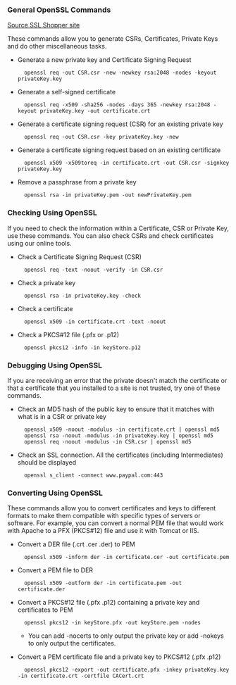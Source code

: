 ### General OpenSSL Commands
[Source SSL Shopper site](https://www.sslshopper.com/article-most-common-openssl-commands.html)

These commands allow you to generate CSRs, Certificates, Private Keys and do other miscellaneous tasks.


- Generate a new private key and Certificate Signing Request
	
		openssl req -out CSR.csr -new -newkey rsa:2048 -nodes -keyout privateKey.key

- Generate a self-signed certificate 

		openssl req -x509 -sha256 -nodes -days 365 -newkey rsa:2048 -keyout privateKey.key -out certificate.crt

- Generate a certificate signing request (CSR) for an existing private key

		openssl req -out CSR.csr -key privateKey.key -new

- Generate a certificate signing request based on an existing certificate
	
		openssl x509 -x509toreq -in certificate.crt -out CSR.csr -signkey privateKey.key

- Remove a passphrase from a private key

		openssl rsa -in privateKey.pem -out newPrivateKey.pem


### Checking Using OpenSSL

If you need to check the information within a Certificate, CSR or Private Key, use these commands. You can also check CSRs and check certificates using our online tools.

- Check a Certificate Signing Request (CSR)

		openssl req -text -noout -verify -in CSR.csr

- Check a private key

		openssl rsa -in privateKey.key -check

- Check a certificate

		openssl x509 -in certificate.crt -text -noout

- Check a PKCS#12 file (.pfx or .p12)

		openssl pkcs12 -info -in keyStore.p12


### Debugging Using OpenSSL

If you are receiving an error that the private doesn't match the certificate or that a certificate that you installed to a site is not trusted, try one of these commands.

- Check an MD5 hash of the public key to ensure that it matches with what is in a CSR or private key

		openssl x509 -noout -modulus -in certificate.crt | openssl md5
		openssl rsa -noout -modulus -in privateKey.key | openssl md5
		openssl req -noout -modulus -in CSR.csr | openssl md5

- Check an SSL connection. All the certificates (including Intermediates) should be displayed

		openssl s_client -connect www.paypal.com:443

### Converting Using OpenSSL

These commands allow you to convert certificates and keys to different formats to make them compatible with specific types of servers or software. For example, you can convert a normal PEM file that would work with Apache to a PFX (PKCS#12) file and use it with Tomcat or IIS.

- Convert a DER file (.crt .cer .der) to PEM

		openssl x509 -inform der -in certificate.cer -out certificate.pem

- Convert a PEM file to DER

		openssl x509 -outform der -in certificate.pem -out certificate.der

- Convert a PKCS#12 file (.pfx .p12) containing a private key and certificates to PEM

		openssl pkcs12 -in keyStore.pfx -out keyStore.pem -nodes

	- You can add -nocerts to only output the private key or add -nokeys to only output the certificates.

- Convert a PEM certificate file and a private key to PKCS#12 (.pfx .p12)

		openssl pkcs12 -export -out certificate.pfx -inkey privateKey.key -in certificate.crt -certfile CACert.crt